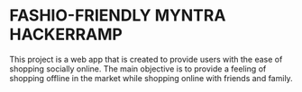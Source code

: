 # FASHIO-FRIENDLY MYNTRA HACKERRAMP
This project is a web app that is created to provide users with the ease of shopping socially online. The main objective is to provide a feeling of shopping offline in the market while shopping online with friends and family.
